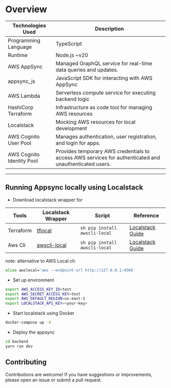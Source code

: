 # Overview

| Technologies Used         | Description                                                                                            |
| ------------------------- | ------------------------------------------------------------------------------------------------------ |
| Programming Language      | TypeScript                                                                                             |
| Runtime                   | Node.js ~v20                                                                                           |
| AWS AppSync               | Managed GraphQL service for real-time data queries and updates.                                        |
| appsync_js                | JavaScript SDK for interacting with AWS AppSync                                                        |
| AWS Lambda                | Serverless compute service for executing backend logic                                                 |
| HashiCorp Terraform       | Infrastructure as code tool for managing AWS resources                                                 |
| Localstack                | Mocking AWS resources for local development                                                            |
| AWS Cognito User Pool     | Manages authentication, user registration, and login for apps.                                         |
| AWS Cognito Identity Pool | Provides temporary AWS credentials to access AWS services for authenticated and unauthenticated users. |

--- 


## Running Appsync locally using Localstack


* Download localstack wrapper for 

| Tools     | Localstack Wrapper                                         | Script                            | Reference                                                                            |
| --------- | ---------------------------------------------------------- | --------------------------------- | ------------------------------------------------------------------------------------ |
| Terraform | [tflocal](https://github.com/localstack/terraform-local)   | ```sh pip install awscli-local``` | [Localstack Guide](https://docs.localstack.cloud/user-guide/integrations/terraform/) |
| Aws Cli   | [awscli-local](https://github.com/localstack/awscli-local) | ```sh pip install awscli-local``` | [Localstack Guide](https://docs.localstack.cloud/user-guide/integrations/aws-cli/)   |


note:
alternative to AWS Local cli:
```sh
alias awslocal='aws --endpoint-url http://127.0.0.1:4566' 
```


* Set up environment
```sh
export AWS_ACCESS_KEY_ID=test
export AWS_SECRET_ACCESS_KEY=test
export AWS_DEFAULT_REGION=us-east-1
export LOCALSTACK_API_KEY=<your-key>
```

*  Start localstack using Docker
```sh
docker-compose up -d
```

* Deploy the appsync
```sh
cd backend
yarn run dev
```


## Contributing
Contributions are welcome! If you have suggestions or improvements, please open an issue or submit a pull request.

